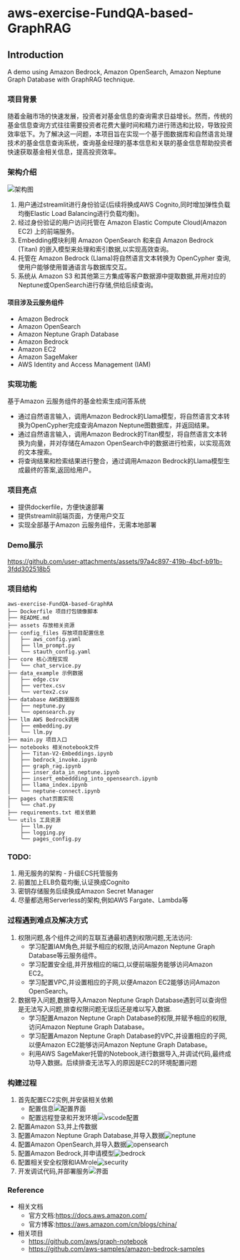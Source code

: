 # aws-exercise-FundQA-based-GraphRAG

## Introduction

A  demo using Amazon Bedrock, Amazon OpenSearch, Amazon Neptune Graph Database with GraphRAG technique.

### 项目背景
随着金融市场的快速发展，投资者对基金信息的查询需求日益增长。然而，传统的基金信息查询方式往往需要投资者花费大量时间和精力进行筛选和比较，导致投资效率低下。为了解决这一问题，本项目旨在实现一个基于图数据库和自然语言处理技术的基金信息查询系统，查询基金经理的基本信息和关联的基金信息帮助投资者快速获取基金相关信息，提高投资效率。 

### 架构介绍

![架构图](./assets/frame.png)

1. 用户通过streamlit进行身份验证(后续将换成AWS Cognito,同时增加弹性负载均衡Elastic Load Balancing进行负载均衡)。
4. 经过身份验证的用户访问托管在 Amazon Elastic Compute Cloud(Amazon EC2) 上的前端服务。
7. Embedding模块利用 Amazon OpenSearch 和来自 Amazon Bedrock (Titan) 的嵌入模型来处理和索引数据,以实现高效查询。
8. 托管在 Amazon Bedrock (Llama)将自然语言文本转换为 OpenCypher 查询,使用户能够使用普通语言与数据库交互。
9. 系统从 Amazon S3 和其他第三方集成等客户数据源中提取数据,并用对应的Neptune或OpenSearch进行存储,供给后续查询。

####  项目涉及云服务组件

- Amazon Bedrock
- Amazon OpenSearch
- Amazon Neptune Graph Database
- Amazon Bedrock
- Amazon EC2
- Amazon SageMaker
- AWS Identity and Access Management (IAM)

### 实现功能
基于Amazon 云服务组件的基金检索生成问答系统
- 通过自然语言输入，调用Amazon Bedrock的Llama模型，将自然语言文本转换为OpenCypher完成查询Amazon Neptune图数据库，并返回结果。
- 通过自然语言输入，调用Amazon Bedrock的Titan模型，将自然语言文本转换为向量，并对存储在Amazon OpenSearch中的数据进行检索，以实现高效的文本搜索。
- 将查询结果和检索结果进行整合，通过调用Amazon Bedrock的Llama模型生成最终的答案,返回给用户。

### 项目亮点
- 提供dockerfile，方便快速部署
- 提供streamlit前端页面，方便用户交互
- 实现全部基于Amazon 云服务组件，无需本地部署

### Demo展示 

https://github.com/user-attachments/assets/97a4c897-419b-4bcf-b91b-3fdd302518b5

### 项目结构
```
aws-exercise-FundQA-based-GraphRA
├── Dockerfile 项目打包镜像脚本
├── README.md
├── assets 存放相关资源
├── config_files 存放项目配置信息
│   ├── aws_config.yaml
│   ├── llm_prompt.py
│   └── stauth_config.yaml
├── core 核心流程实现
│   └── chat_service.py
├── data_example 示例数据
│   ├── edge.csv
│   ├── vertex.csv
│   └── vertex2.csv
├── database AWS数据服务
│   ├── neptune.py
│   └── opensearch.py
├── llm AWS Bedrock调用
│   ├── embedding.py
│   └── llm.py
├── main.py 项目入口
├── notebooks 相关notebook文件
│   ├── Titan-V2-Embeddings.ipynb
│   ├── bedrock_invoke.ipynb
│   ├── graph_rag.ipynb
│   ├── inser_data_in_neptune.ipynb
│   ├── insert_embeddding_into_opensearch.ipynb
│   ├── llama_index.ipynb
│   └── neptune-connect.ipynb
├── pages chat页面实现
│   └── chat.py
├── requirements.txt 相关依赖
└── utils 工具资源
    ├── llm.py
    ├── logging.py
    └── pages_config.py
```

### TODO:

1. 用无服务的架构 - 升级ECS托管服务
2. 前置加上ELB负载均衡,认证换成Cognito
3. 密钥存储服务后续换成Amazon Secret Manager
4. 尽量都选用Serverless的架构,例如AWS Fargate、Lambda等

### 过程遇到难点及解决方式
1. 权限问题,各个组件之间的互联互通最初遇到权限问题,无法访问:
    - 学习配置IAM角色,并赋予相应的权限,访问Amazon Neptune Graph Database等云服务组件。
    - 学习配置安全组,并开放相应的端口,以便前端服务能够访问Amazon EC2。
    - 学习配置VPC,并设置相应的子网,以便Amazon EC2能够访问Amazon OpenSearch。
2. 数据导入问题,数据导入Amazon Neptune Graph Database遇到可以查询但是无法写入问题,排查权限问题无误后还是难以写入数据.
    - 学习配置Amazon Neptune Graph Database的权限,并赋予相应的权限,访问Amazon Neptune Graph Database。
    - 学习配置Amazon Neptune Graph Database的VPC,并设置相应的子网,以便Amazon EC2能够访问Amazon Neptune Graph Database。
    - 利用AWS SageMaker托管的Notebook,进行数据导入,并调试代码,最终成功导入数据。后续排查无法写入的原因是EC2的环境配置问题

### 构建过程
1. 首先配置EC2实例,并安装相关依赖
    - 配置信息![配置界面](./assets/截屏2024-09-28%2014.35.58.png)
    - 配置远程登录和开发环境![vscode配置](./assets/截屏2024-09-28%2014.49.48.png)
2. 配置Amazon S3,并上传数据
2. 配置Amazon Neptune Graph Database,并导入数据![neptune](./assets/截屏2024-09-28%2014.35.23.png)
3. 配置Amazon OpenSearch,并导入数据![opensearch](./assets/截屏2024-09-28%2014.36.19.png)
4. 配置Amazon Bedrock,并申请模型![bedrock](./assets/截屏2024-09-28%2014.22.56.png)
5. 配置相关安全权限和IAMrole![security](./assets/截屏2024-09-28%2014.36.10.png)
5. 开发调试代码,并部署服务![界面](./assets/截屏2024-09-28%2014.17.51.png)


### Reference
- 相关文档
    - 官方文档:https://docs.aws.amazon.com/
    - 官方博客:https://aws.amazon.com/cn/blogs/china/
- 相关项目
    - https://github.com/aws/graph-notebook
    - https://github.com/aws-samples/amazon-bedrock-samples